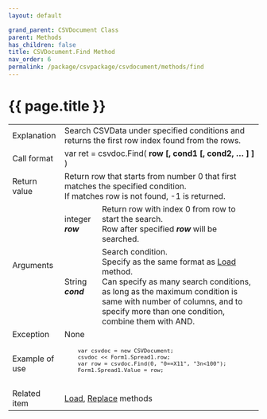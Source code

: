 ```yaml
---
layout: default

grand_parent: CSVDocument Class
parent: Methods
has_children: false
title: CSVDocument.Find Method
nav_order: 6
permalink: /package/csvpackage/csvdocument/methods/find
---
```

# {{ page.title }}

<table>
  <tr>
    <td>Explanation</td>
    <td colspan="2">Search CSVData under specified conditions and returns the first row index found from the rows.</td>
  </tr>
  <tr>
    <td>Call format</td>
    <td colspan="2">var ret = csvdoc.Find( <b>row [, cond1 [, cond2, … ] ] </b>)</td>
  </tr>
  <tr>
    <td>Return value</td>
    <td colspan="2">Return row that starts from number 0 that first matches the specified condition.<br>If matches row is not found, -1 is returned.</td>
  </tr>  
  <tr>
    <td rowspan="2">Arguments</td>
    <td>integer <b><i>row</i></b></td>
    <td>Return row with index 0 from row to start the search.<br>Row after specified <b><i>row</i></b> will be searched.</td>
  </tr>
  <tr>
    <td>String <b><i>cond</i></b></td>
    <td>Search condition.<br> Specify as the same format as <a href="/package/csvpackage/csvdocument/methods/load">Load</a> method.<br> Can specify as many search conditions, as long as the maximum condition is same with number of columns, and to specify more than one condition, combine them with AND.</td>
  </tr>
  <tr>
    <td>Exception</td>
    <td colspan="2">None</td>
  </tr>
  <tr>
    <td>Example of use</td>
    <td colspan="2"><code><pre>
    var csvdoc = new CSVDocument;
    csvdoc << Form1.Spread1.row;
    var row = csvdoc.Find(0, "0==X11", "3n&lt;100");
    Form1.Spread1.Value = row;
    </pre></code></td>
  </tr>
  <tr>
    <td>Related item</td>
    <td colspan="2"><a href="/package/csvpackage/csvdocument/methods/load">Load</a>, <a href="/package/csvpackage/csvdocument/methods/replace">Replace</a> methods</td>
  </tr>
</table>




